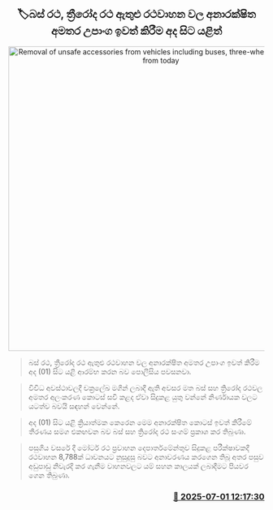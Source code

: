 <p align='center'><b><h2 align='center' title='Removal of unsafe accessories from vehicles including buses, three-wheelers resumes from today'>🏷බස් රථ, ත්‍රීරෝද රථ ඇතුළු රථවාහන වල අනාරක්ෂිත අමතර උපාංග ඉවත් කිරීම අද සිට යළිත්</h2></b></p>
<p align='center'><img src='https://helakuru.sgp1.cdn.digitaloceanspaces.com/esana/images/lib/semi-bus-archived.jpg' width='600' alt='Removal of unsafe accessories from vehicles including buses, three-wheelers resumes from today'></p>

> බස් රථ, ත්‍රීරෝද රථ ඇතුළු රථවාහන වල අනාරක්ෂිත අමතර උපාංග ඉවත් කිරීම අද (01) සිට යළි ආරම්භ කරන බව පොලීසිය පවසනවා.

> විවිධ අවස්ථාවලදී චක්‍රලේඛ මගින් ලබාදී ඇති අවසර මත බස් සහ ත්‍රිරෝද රථවල අමතර අලංකරණ කොටස් සවි කළද ඒවා සිදුකළ යුතු වන්නේ නිර්ණායක වලට යටත්ව බවයි සඳහන් වෙන්නේ.

> අද (01) සිට යළි ක්‍රියාත්මක කෙරෙන මෙම අනාරක්ෂිත කොටස් ඉවත් කිරීමේ තීරණය සමග එකඟවන බව බස් සහ ත්‍රිරෝද රථ සංගම් ප්‍රකාශ කර තිබුණා.

> පසුගිය වසරේ දී මෝටර් රථ ප්‍රවාහන දෙපාර්තමේන්තුව සිදුකළ පරීක්ෂාවකදී රථවාහන 8,788ක් ධාවනයට නුසුදුසු බවට අනාවරණය කරගෙන තිබූ අතර පසුව අඩුපාඩු නිවැරදි කර ගැනීම වාහනවලට යම් සහන කාලයක් ලබාදීමට පියවර ගෙන තිබුණා.



<h3 align='right'><a href='https://www.helakuru.lk/esana/p/111486/'>📅 2025-07-01 12:17:30</a></h3>
